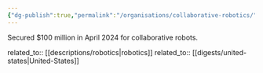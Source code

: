 ```yaml
---
{"dg-publish":true,"permalink":"/organisations/collaborative-robotics/","title":"Collaborative Robotics"}
---
```



Secured $100 million in April 2024 for collaborative robots.

related_to:: [[descriptions/robotics\|robotics]]
related_to:: [[digests/united-states\|United-States]]

